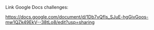 Link Google Docs challenges:

https://docs.google.com/document/d/1Db7vQfIs_SJuE-hgGivGoos-mw1QZk49EkV--38tLo8/edit?usp=sharing
